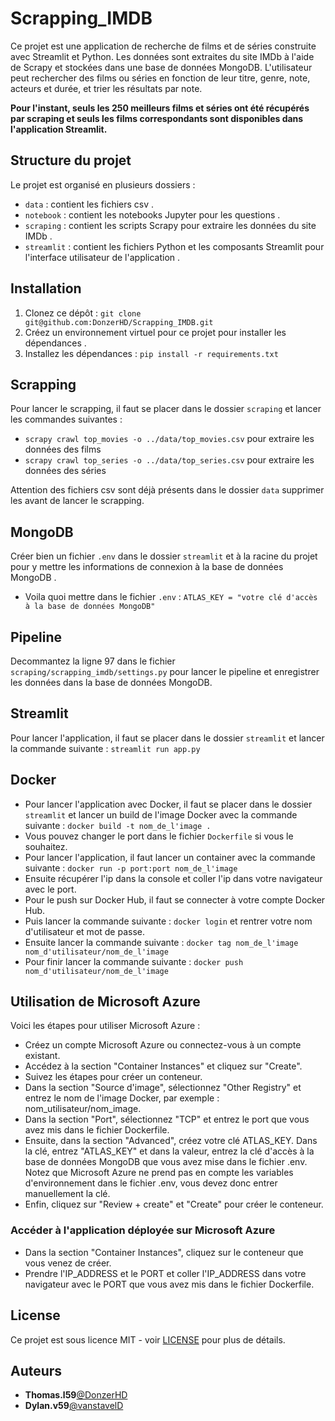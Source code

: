 # Scrapping_IMDB
Ce projet est une application de recherche de films et de séries construite avec Streamlit et Python. Les données sont extraites du site IMDb à l'aide de Scrapy et stockées dans une base de données MongoDB. L'utilisateur peut rechercher des films ou séries en fonction de leur titre, genre, note, acteurs et durée, et trier les résultats par note.

**Pour l'instant, seuls les 250 meilleurs films et séries ont été récupérés par scraping et seuls les films correspondants sont disponibles dans l'application Streamlit.**

## Structure du projet

Le projet est organisé en plusieurs dossiers :

- `data` : contient les fichiers csv .
- `notebook` : contient les notebooks Jupyter pour les questions .
- `scraping` : contient les scripts Scrapy pour extraire les données du site IMDb .
- `streamlit` : contient les fichiers Python et les composants Streamlit pour l'interface utilisateur de l'application .

## Installation

1. Clonez ce dépôt : `git clone git@github.com:DonzerHD/Scrapping_IMDB.git`
2. Créez un environnement virtuel pour ce projet pour installer les dépendances .
3. Installez les dépendances : `pip install -r requirements.txt`

## Scrapping 

Pour lancer le scrapping, il faut se placer dans le dossier `scraping` et lancer les commandes suivantes :
 - `scrapy crawl top_movies -o ../data/top_movies.csv` pour extraire les données des films
 - `scrapy crawl top_series -o ../data/top_series.csv` pour extraire les données des séries

Attention des fichiers csv sont déjà présents dans le dossier `data` supprimer les avant de lancer le scrapping.

## MongoDB

Créer bien un fichier `.env` dans le dossier `streamlit` et à la racine du projet pour y mettre les informations de connexion à la base de données MongoDB .
- Voila quoi mettre dans le fichier `.env` :
```ATLAS_KEY = "votre clé d'accès à la base de données MongoDB"```

## Pipeline
Decommantez la ligne 97 dans le fichier `scraping/scrapping_imdb/settings.py` pour lancer le pipeline et enregistrer les données dans la base de données MongoDB.

## Streamlit
Pour lancer l'application, il faut se placer dans le dossier `streamlit` et lancer la commande suivante : `streamlit run app.py`

## Docker
- Pour lancer l'application avec Docker, il faut se placer dans le dossier `streamlit` et lancer un build de l'image Docker avec la commande suivante : `docker build -t nom_de_l'image .`
- Vous pouvez changer le port dans le fichier `Dockerfile` si vous le souhaitez.
- Pour lancer l'application, il faut lancer un container avec la commande suivante : `docker run -p port:port nom_de_l'image`
- Ensuite récupérer l'ip dans la console et coller l'ip dans votre navigateur avec le port.
- Pour le push sur Docker Hub, il faut se connecter à votre compte Docker Hub.
- Puis lancer la commande suivante : `docker login` et rentrer votre nom d'utilisateur et mot de passe.
- Ensuite lancer la commande suivante : `docker tag nom_de_l'image nom_d'utilisateur/nom_de_l'image`
- Pour finir lancer la commande suivante : `docker push nom_d'utilisateur/nom_de_l'image`

## Utilisation de Microsoft Azure
Voici les étapes pour utiliser Microsoft Azure :
- Créez un compte Microsoft Azure ou connectez-vous à un compte existant.
- Accédez à la section "Container Instances" et cliquez sur "Create".
- Suivez les étapes pour créer un conteneur.
- Dans la section "Source d'image", sélectionnez "Other Registry" et entrez le nom de l'image Docker, par exemple : nom_utilisateur/nom_image.
- Dans la section "Port", sélectionnez "TCP" et entrez le port que vous avez mis dans le fichier Dockerfile.
- Ensuite, dans la section "Advanced", créez votre clé ATLAS_KEY. Dans la clé, entrez "ATLAS_KEY" et dans la valeur, entrez la clé d'accès à la base de données MongoDB que vous avez mise dans le fichier .env. Notez que Microsoft Azure ne prend pas en compte les variables d'environnement dans le fichier .env, vous devez donc entrer manuellement la clé.
- Enfin, cliquez sur "Review + create" et "Create" pour créer le conteneur.

### **Accéder à l'application déployée sur Microsoft Azure**
- Dans la section "Container Instances", cliquez sur le conteneur que vous venez de créer.
- Prendre l'IP_ADDRESS et le PORT et coller l'IP_ADDRESS dans votre navigateur avec le PORT que vous avez mis dans le fichier Dockerfile.

## License
Ce projet est sous licence MIT - voir [LICENSE](LICENSE) pour plus de détails.

## Auteurs
* **Thomas.l59**[@DonzerHD](https://github.com/DonzerHD)
* **Dylan.v59**[@vanstavelD](https://github.com/vanstavelD)



